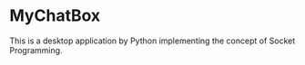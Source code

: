 # MyChatBox
This is a desktop application by Python implementing the concept of Socket Programming.

